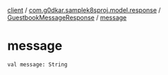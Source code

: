 [client](../../index.md) / [com.g0dkar.samplek8sproj.model.response](../index.md) / [GuestbookMessageResponse](index.md) / [message](./message.md)

# message

`val message: String`